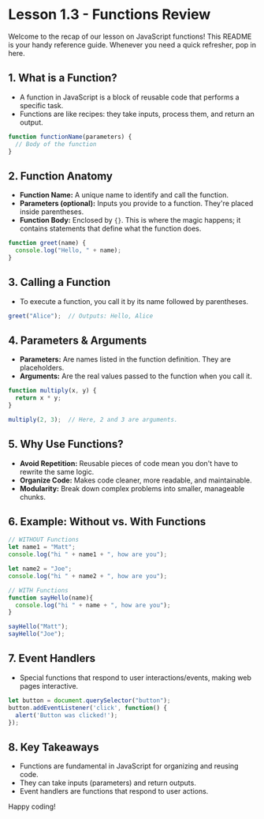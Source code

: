# Lesson 1.3 - Functions Review

Welcome to the recap of our lesson on JavaScript functions! This README is your handy reference guide. Whenever you need a quick refresher, pop in here.

## 1. **What is a Function?**
- A function in JavaScript is a block of reusable code that performs a specific task. 
- Functions are like recipes: they take inputs, process them, and return an output.

```javascript
function functionName(parameters) {
  // Body of the function
}
```

## 2. **Function Anatomy**
- **Function Name:** A unique name to identify and call the function.
- **Parameters (optional):** Inputs you provide to a function. They're placed inside parentheses.
- **Function Body:** Enclosed by `{}`. This is where the magic happens; it contains statements that define what the function does.

```javascript
function greet(name) {
  console.log("Hello, " + name);
}
```

## 3. **Calling a Function**
- To execute a function, you call it by its name followed by parentheses.

```javascript
greet("Alice");  // Outputs: Hello, Alice
```

## 4. **Parameters & Arguments**
- **Parameters:** Are names listed in the function definition. They are placeholders.
- **Arguments:** Are the real values passed to the function when you call it.

```javascript
function multiply(x, y) {
  return x * y;
}

multiply(2, 3);  // Here, 2 and 3 are arguments.
```

## 5. **Why Use Functions?**
- **Avoid Repetition:** Reusable pieces of code mean you don't have to rewrite the same logic.
- **Organize Code:** Makes code cleaner, more readable, and maintainable.
- **Modularity:** Break down complex problems into smaller, manageable chunks.

## 6. **Example: Without vs. With Functions**

```javascript
// WITHOUT Functions
let name1 = "Matt";
console.log("hi " + name1 + ", how are you");

let name2 = "Joe";
console.log("hi " + name2 + ", how are you");

// WITH Functions
function sayHello(name){
  console.log("hi " + name + ", how are you");
}

sayHello("Matt");
sayHello("Joe");
```

## 7. **Event Handlers**
- Special functions that respond to user interactions/events, making web pages interactive.

```javascript
let button = document.querySelector("button");
button.addEventListener('click', function() {
  alert('Button was clicked!');
});
```

## 8. **Key Takeaways**
- Functions are fundamental in JavaScript for organizing and reusing code.
- They can take inputs (parameters) and return outputs.
- Event handlers are functions that respond to user actions.

Happy coding!